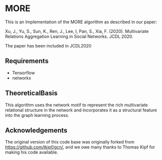 # MORE
 This is an Implementation of the MORE algorithm as described in our paper:
 
 Xu, J., Yu, S., Sun, K., Ren, J., Lee, I, Pan, S., Xia, F. (2020). 
 Multivariate Relations Aggregation Learning in Social Networks. JCDL 2020.
 
 The paper has been included in JCDL2020
 
 ## Requirements
  - Tensorflow
  - networkx

 ## TheoreticalBasis
  This algorithm uses the network motif to represent the rich multivariate relational structure in the network and incorporates it as a structural feature into the graph learning process.
 
 ## Acknowledgements
 The original version of this code base was originally forked from https://github.com/tkipf/gcn/, and we owe many thanks to Thomas Kipf for making his code available.

